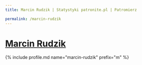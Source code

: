 ```yaml
---
title: Marcin Rudzik | Statystyki patronite.pl | Patromierz

permalink: /marcin-rudzik
---
```


# [Marcin Rudzik](https://patronite.pl/marcin-rudzik)

{% include profile.md name="marcin-rudzik" prefix="m" %}
